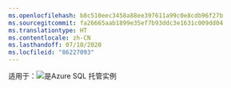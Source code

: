 ```yaml
---
ms.openlocfilehash: b8c510eec3458a88ee397611a99c0e8cdb96f27b
ms.sourcegitcommit: fa26665aab1899e35ef7b93ddc3e1631c009dd04
ms.translationtype: HT
ms.contentlocale: zh-CN
ms.lasthandoff: 07/10/2020
ms.locfileid: "86227093"
---
```

<Token>适用于：![是](../media/applies-to/yes.png)Azure SQL 托管实例 </Token>


